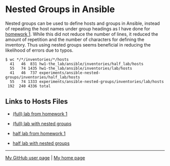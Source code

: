 # Nested Groups in Ansible

Nested groups can be used to define hosts and groups in Ansible, instead
of repeating the host names under group headings as I have done for
[homework 1](../../hw1-the_lab/). While this did not reduce the number of
lines, it reduced the amount of repetition and the number of characters
for defining the inventory. Thus using nested groups seems beneficial
in reducing the likelihood of errors due to typos.

```
$ wc */*/inventories/*/hosts
  41   46  831 hw1-the_lab/ansible/inventories/half_lab/hosts
  55   74 1435 hw1-the_lab/ansible/inventories/lab/hosts
  41   46  737 experiments/ansible-nested-groups/inventories/half_lab/hosts
  55   74 1333 experiments/ansible-nested-groups/inventories/lab/hosts
 192  240 4336 total
```

## Links to Hosts Files

* [(full) lab from homework 1](../../hw1-the_lab/ansible/inventories/lab/hosts)
* [(full) lab with nested groups](inventories/lab/hosts)

* [half lab from homework 1](../../hw1-the_lab/ansible/inventories/half_lab/hosts)
* [half lab with nested groups](inventories/half_lab/hosts)

---

[My GitHub user page](https://github.com/auerswal) | [My home page](https://www.unix-ag.uni-kl.de/~auerswal/)
